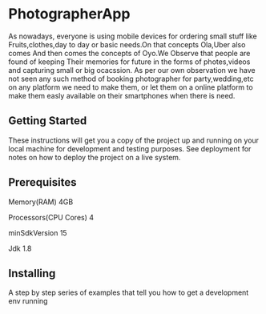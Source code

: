# PhotographerApp
As nowadays, everyone is using mobile devices for ordering small stuff like Fruits,clothes,day to day or basic needs.On that concepts Ola,Uber also comes
And then comes the concepts of Oyo.We Observe that people are found of keeping Their memories for future in the forms of photes,videos and capturing small or big ocacssion.
As per our own observation we have not seen any such method of booking photographer for party,wedding,etc on any platform we need to make them,
or let them on a online platform to make them easly available on their smartphones when there is need.

## Getting Started
These instructions will get you a copy of the project up and running on your local machine for development and testing purposes. See deployment for notes on how to deploy the project on a live system.

## Prerequisites

Memory(RAM) 4GB

Processors(CPU Cores) 4

minSdkVersion 15

Jdk 1.8

## Installing
A step by step series of examples that tell you how to get a development env running
